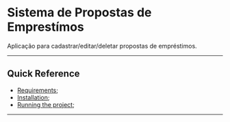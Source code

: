 # Sistema de Propostas de Emprestímos

Aplicação para cadastrar/editar/deletar propostas de empréstimos. 

***

## Quick Reference

   - [Requirements](#requirements);
   - [Installation](#installation);
   - [Running the project](#running-the-project);
***
